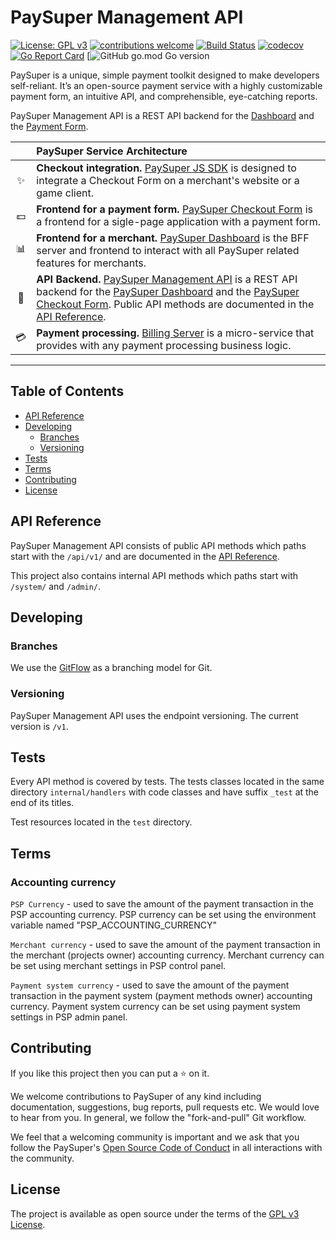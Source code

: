 # PaySuper Management API

[![License: GPL v3](https://img.shields.io/badge/License-GPLv3-brightgreen.svg)](https://www.gnu.org/licenses/gpl-3.0) 
[![contributions welcome](https://img.shields.io/badge/contributions-welcome-brightgreen.svg?style=flat)](https://github.com/paysuper/paysuper-management-api/issues)
[![Build Status](https://travis-ci.org/paysuper/paysuper-management-api.svg?branch=master)](https://travis-ci.org/paysuper/paysuper-management-api) 
[![codecov](https://codecov.io/gh/paysuper/paysuper-management-api/branch/master/graph/badge.svg)](https://codecov.io/gh/paysuper/paysuper-management-api) 
[![Go Report Card](https://goreportcard.com/badge/github.com/paysuper/paysuper-management-api)](https://goreportcard.com/report/github.com/paysuper/paysuper-management-api) 
[![GitHub go.mod Go version](https://img.shields.io/github/go-mod/go-version/paysuper/paysuper-management-api)

PaySuper is a unique, simple payment toolkit designed to make developers self-reliant. It’s an open-source payment service with a highly customizable payment form, an intuitive API, and comprehensible, eye-catching reports.

PaySuper Management API is a REST API backend for the [Dashboard](https://github.com/paysuper/paysuper-management-server) and the [Payment Form](https://github.com/paysuper/paysuper-payment-form).

|   | PaySuper Service Architecture
:---: | :---
✨ | **Checkout integration.** [PaySuper JS SDK](https://github.com/paysuper/paysuper-js-sdk) is designed to integrate a Checkout Form on a merchant's website or a game client.
💵 | **Frontend for a payment form.** [PaySuper Checkout Form](https://github.com/paysuper/paysuper-payment-form) is a frontend for a sigle-page application with a payment form.
📊 | **Frontend for a merchant.** [PaySuper Dashboard](https://github.com/paysuper/paysuper-dashboard) is the BFF server and frontend to interact with all PaySuper related features for merchants.
🔧 | **API Backend.** [PaySuper Management API](https://github.com/paysuper/paysuper-management-api) is a REST API backend for the [PaySuper Dashboard](https://github.com/paysuper/paysuper-management-server) and the [PaySuper Checkout Form](https://github.com/paysuper/paysuper-payment-form). Public API methods are documented in the [API Reference](https://docs.pay.super.com/api).
💳 | **Payment processing.** [Billing Server](https://github.com/paysuper/paysuper-billing-server) is a micro-service that provides with any payment processing business logic.

***

## Table of Contents

- [API Reference](#api-reference)
- [Developing](#developing)
    - [Branches](#branches)
    - [Versioning](#versioning)
- [Tests](#tests)
- [Terms](#terms)
- [Contributing](#contributing)
- [License](#license)

## API Reference

PaySuper Management API consists of public API methods which paths start with the `/api/v1/` and are documented in the [API Reference](https://docs.pay.super.com/api).

This project also contains internal API methods which paths start with `/system/` and `/admin/`.

## Developing

### Branches

We use the [GitFlow](https://nvie.com/posts/a-successful-git-branching-model) as a branching model for Git.

### Versioning

PaySuper Management API uses the endpoint versioning. The current version is `/v1`.

## Tests

Every API method is covered by tests. The tests classes located in the same directory `internal/handlers` with code classes and have suffix `_test` at the end of its titles.

Test resources located in the `test` directory.

## Terms

### Accounting currency

`PSP Currency` - used to save the amount of the payment transaction in the PSP accounting currency. PSP currency can be set using the environment variable named "PSP_ACCOUNTING_CURRENCY"

`Merchant currency` -  used to save the amount of the payment transaction in the merchant (projects owner) accounting currency. Merchant currency can be set using merchant settings in PSP control panel.

`Payment system currency` - used to save the amount of the payment transaction in the payment system (payment methods owner) accounting currency. Payment system currency can be set using payment system settings in PSP admin panel.

## Contributing

If you like this project then you can put a ⭐️ on it.

We welcome contributions to PaySuper of any kind including documentation, suggestions, bug reports, pull requests etc. We would love to hear from you. In general, we follow the "fork-and-pull" Git workflow.

We feel that a welcoming community is important and we ask that you follow the PaySuper's [Open Source Code of Conduct](https://github.com/paysuper/code-of-conduct/blob/master/README.md) in all interactions with the community.

## License

The project is available as open source under the terms of the [GPL v3 License](https://www.gnu.org/licenses/gpl-3.0).
